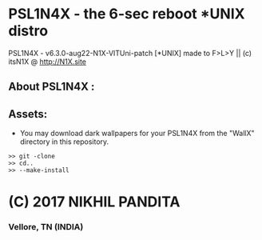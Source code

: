 # PSL1N4X - the 6-sec reboot *UNIX distro

PSL1N4X - v6.3.0-aug22-N1X-VITUni-patch [*UNIX] made to F>L>Y || (c) itsN1X @ http://N1X.site


## About PSL1N4X : 


## Assets:
- You may download dark wallpapers for your PSL1N4X from the "WallX" directory in this repository.

``` 
>> git -clone
>> cd..
>> --make-install
```

# (C) 2017 NIKHIL PANDITA
### Vellore, TN (INDIA)
